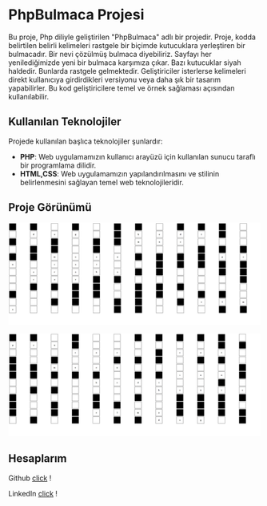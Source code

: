 # PhpBulmaca Projesi

Bu proje, Php diliyle geliştirilen "PhpBulmaca" adlı bir projedir. 
Proje, kodda belirtilen belirli kelimeleri rastgele bir biçimde kutucuklara yerleştiren bir bulmacadır. Bir nevi çözülmüş bulmaca diyebiliriz.
Sayfayı her yenilediğimizde yeni bir bulmaca karşımıza çıkar. Bazı kutucuklar siyah haldedir. Bunlarda rastgele gelmektedir.
Geliştiriciler isterlerse kelimeleri direkt kullanıcıya girdirdikleri versiyonu veya daha şık bir tasarım yapabilirler. 
Bu kod geliştiricilere temel ve örnek sağlaması açısından kullanılabilir.

## Kullanılan Teknolojiler

Projede kullanılan başlıca teknolojiler şunlardır:

- **PHP**: Web uygulamamızın kullanıcı arayüzü için kullanılan sunucu taraflı bir programlama dilidir.
- **HTML,CSS**: Web uygulamamızın yapılandırılmasını ve stilinin belirlenmesini sağlayan temel web teknolojileridir.
  
## Proje Görünümü

![.](/images/foto.jpg)

![.](/images/fotoo.jpg)

## Hesaplarım

Github [click](https://github.com/yusufemiin) !

LinkedIn [click](https://www.linkedin.com/in/yusufeminırkı/) !


